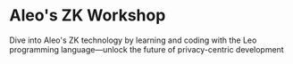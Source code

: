 #  Aleo's ZK Workshop
Dive into Aleo's ZK technology by learning and coding with the Leo programming language—unlock the future of privacy-centric development
